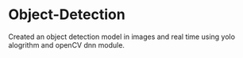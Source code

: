 # Object-Detection
Created an object detection model in images and real time using yolo alogrithm and openCV dnn module.
